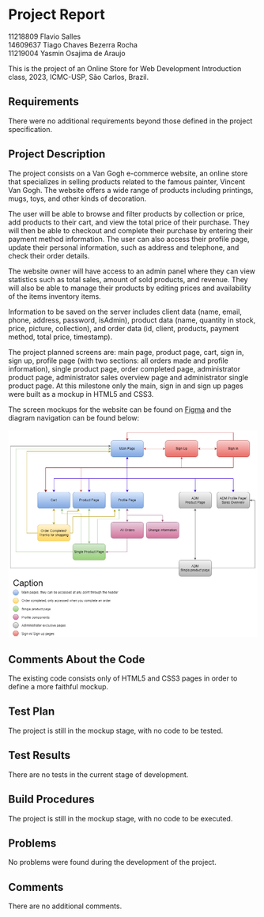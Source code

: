 # Project Report
11218809 Flavio Salles <br>
14609637 Tiago Chaves Bezerra Rocha <br>
11219004 Yasmin Osajima de Araujo

This is the project of an Online Store for Web Development Introduction class, 2023, ICMC-USP, São Carlos, Brazil.

## Requirements
There were no additional requirements beyond those defined in the project specification.

## Project Description
The project consists on a Van Gogh e-commerce website, an online store that specializes in selling products related to the famous painter, Vincent Van Gogh. The website offers a wide range of products including printings, mugs, toys, and other kinds of decoration.

The user will be able to browse and filter products by collection or price, add products to their cart, and view the total price of their purchase. They will then be able to checkout and complete their purchase by entering their payment method information. The user can also access their profile page, update their personal information, such as address and telephone, and check their order details.

The website owner will have access to an admin panel where they can view statistics such as total sales, amount of sold products, and revenue. They will also be able to manage their products by editing prices and availability of the items inventory items.

Information to be saved on the server includes client data (name, email, phone, address, password, isAdmin), product data (name, quantity in stock, price, picture, collection), and order data (id, client, products, payment method, total price, timestamp). 

The project planned screens are: main page, product page, cart, sign in, sign up, profile page (with two sections: all orders made and profile information), single product page, order completed page, administrator product page, administrator sales overview page and administrator single product page. At this milestone only the main, sign in and sign up pages were built as a mockup in HTML5 and CSS3.

The screen mockups for the website can be found on [Figma](https://www.figma.com/file/4SYAvVb0Y8XL6viOJ67HNA/OnlineStoreMockup?type=design&node-id=0%3A1&t=ur51hlypofs9jZOS-1) and the diagram navigation can be found below:<br><br>
<img src="./navigation_diagram.png" alt="Navigation Diagram"/>

## Comments About the Code
The existing code consists only of HTML5 and CSS3 pages in order to define a more faithful mockup.

## Test Plan
The project is still in the mockup stage, with no code to be tested.

## Test Results
There are no tests in the current stage of development.

## Build Procedures
The project is still in the mockup stage, with no code to be executed.

## Problems
No problems were found during the development of the project.

## Comments
There are no additional comments.
